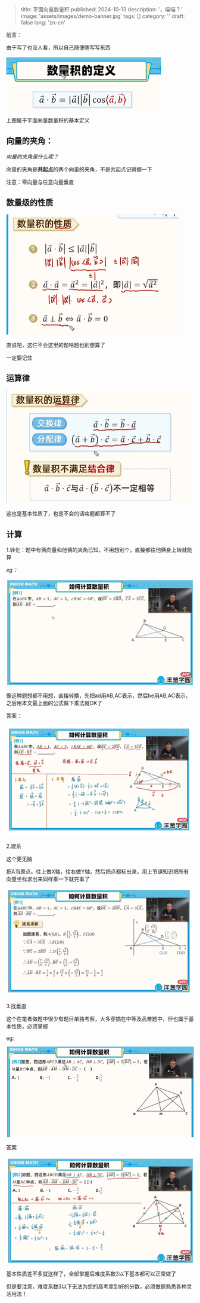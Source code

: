 > title: 平面向量数量积
> published: 2024-10-13
> description: '，喵喵？'
> image: 'assets/images/demo-banner.jpg'
> tags: []
> category: ''
> draft: false 
> lang: 'zn-cn'

前言：

由于写了也没人看，所以自己随便瞎写写东西



![image-20241104234225281](.\image-20241104234225281.png)

上图属于平面向量数量积的基本定义



## 向量的夹角：

*向量的夹角是什么呢？*



向量的夹角是**共起点**的两个向量的夹角，不是共起点记得挪一下



注意：零向量与任意向量垂直



## 数量级的性质

![image-20241104234740632](.\image-20241104234740632.png)

直说吧，这仨不会这里的题啥题也别想算了

一定要记住



## 运算律

![微信截图_20241104235110.png](./微信截图_20241104235110.png)

这也是基本性质了，也是不会的话啥题都算不了



## 计算

1.转化：题中有俩向量和他俩的夹角已知，不用想别个，直接都往他俩身上转就能算

*eg：*

![微信截图_20241104235601.png](./微信截图_20241104235601.png)

像这种题想都不用想，直接转换，先把ad用AB,AC表示，然后be用AB,AC表示，之后用本文最上面的公式做下乘法就OK了

答案：

![微信截图_20241104235829.png](./微信截图_20241104235829.png)

2.建系

这个更无脑

把A当原点。往上做X轴，往右做Y轴，然后把点都标出来，用上节课知识把所有向量坐标求出来同样乘一下就完事了

![微信截图_20241105000048.png](./微信截图_20241105000048.png)

3.找垂直

这个在笔者做题中很少有题目单独考察，大多穿插在中等及高难题中，但也属于基本性质，必须掌握

eg:

![微信截图_20241105000204.png](./微信截图_20241105000204.png)

答案

![微信截图_20241105000311.png](./微信截图_20241105000311.png)



基本性质差不多就这样了，全部掌握后难度系数3以下基本都可以正常做了

但是要注意，难度系数3以下无法为您的高考拿到好的分数，必须做题熟悉各种灵活用法！
